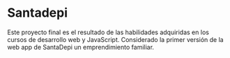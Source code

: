 # Santadepi 
Este proyecto final es el resultado de las habilidades adquiridas en los cursos de desarrollo web y JavaScript.
Considerado la primer versión de la web app de SantaDepi un emprendimiento familiar. 

